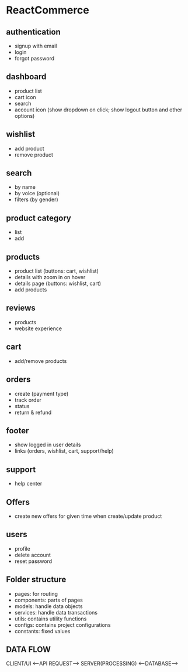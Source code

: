 # ReactCommerce

## authentication

- signup with email
- login
- forgot password

## dashboard

- product list
- cart icon
- search
- account icon (show dropdown on click; show logout button and other options)

## wishlist

- add product
- remove product

## search

- by name
- by voice (optional)
- filters (by gender)

## product category

- list
- add

## products

- product list (buttons: cart, wishlist)
- details with zoom in on hover
- details page (buttons: wishlist, cart)
- add products

## reviews

- products
- website experience

## cart

- add/remove products

## orders

- create (payment type)
- track order
- status
- return & refund

## footer

- show logged in user details
- links (orders, wishlist, cart, support/help)

## support

- help center

## Offers

- create new offers for given time when create/update product

## users

- profile
- delete account
- reset password

## Folder structure

- pages: for routing
- components: parts of pages
- models: handle data objects
- services: handle data transactions
- utils: contains utility functions
- configs: contains project configurations
- constants: fixed values

## DATA FLOW
CLIENT/UI  <--API REQUEST--> SERVER(PROCESSING) <--DATABASE-->